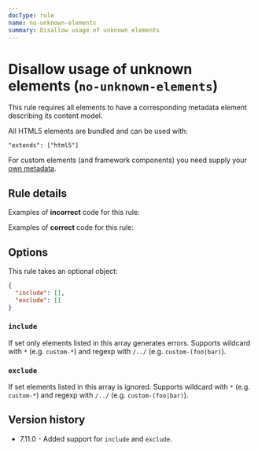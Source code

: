 ```yaml
---
docType: rule
name: no-unknown-elements
summary: Disallow usage of unknown elements
---
```


# Disallow usage of unknown elements (`no-unknown-elements`)

This rule requires all elements to have a corresponding metadata element
describing its content model.

All HTML5 elements are bundled and can be used with:

    "extends": ["html5"]

For custom elements (and framework components) you need supply your [own
metadata](../usage/elements.html).

## Rule details

Examples of **incorrect** code for this rule:

<validate name="incorrect" rules="no-unknown-elements">
    <custom-element></custom-element>
</validate>

Examples of **correct** code for this rule:

<validate name="correct" rules="no-unknown-elements">
    <div></div>
</validate>

## Options

This rule takes an optional object:

```json
{
  "include": [],
  "exclude": []
}
```

### `include`

If set only elements listed in this array generates errors.
Supports wildcard with `*` (e.g. `custom-*`) and regexp with `/../` (e.g. `custom-(foo|bar)`).

### `exclude`

If set elements listed in this array is ignored.
Supports wildcard with `*` (e.g. `custom-*`) and regexp with `/../` (e.g. `custom-(foo|bar)`).

## Version history

- 7.11.0 - Added support for `include` and `exclude`.
